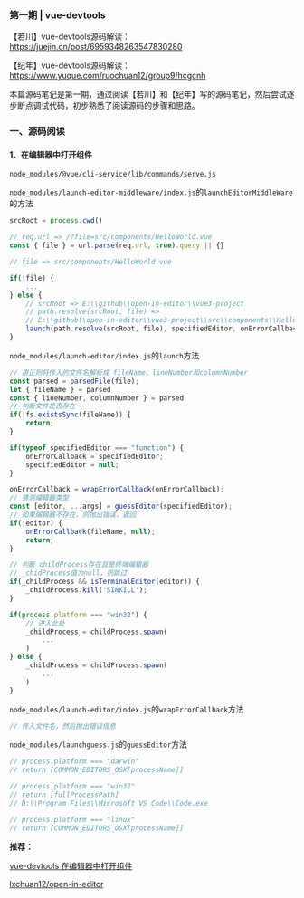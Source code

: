### 第一期 | vue-devtools

【若川】vue-devtools源码解读：https://juejin.cn/post/6959348263547830280

【纪年】vue-devtools源码解读：https://www.yuque.com/ruochuan12/group9/hcgcnh

本篇源码笔记是第一期，通过阅读【若川】和【纪年】写的源码笔记，然后尝试逐步断点调试代码，初步熟悉了阅读源码的步骤和思路。

### 一、源码阅读

#### 1、在编辑器中打开组件

`node_modules/@vue/cli-service/lib/commands/serve.js`

`node_modules/launch-editor-middleware/index.js`的`launchEditorMiddleWare`的方法

```javascript
srcRoot = process.cwd()

// req.url => /?file=src/components/HelloWorld.vue
const { file } = url.parse(req.url, true).query || {}

// file => src/components/HelloWorld.vue

if(!file) {
    ...
} else {
    // srcRoot => E:\\github\\open-in-editor\\vue3-project
    // path.resolve(srcRoot, file) => 
    // E:\\github\\open-in-editor\\vue3-project\\src\\components\\HelloWorld.vue
    launch(path.resolve(srcRoot, file), specifiedEditor, onErrorCallback)
}
```

`node_modules/launch-editor/index.js`的`launch`方法

```javascript
// 用正则将传入的文件名解析成 fileName、lineNumber和columnNumber
const parsed = parsedFile(file);
let { fileName } = parsed
const { lineNumber, columnNumber } = parsed
// 判断文件是否存在
if(!fs.existsSync(fileName)) {
    return;
}

if(typeof specifiedEditor === "function") {
    onErrorCallback = specifiedEditor;
    specifiedEditor = null;
}

onErrorCallback = wrapErrorCallback(onErrorCallback);
// 猜测编辑器类型
const [editor, ...args] = guessEditor(specifiedEditor);
// 如果编辑器不存在，则抛出错误，返回
if(!editor) {
    onErrorCallback(fileName, null);
    return;
}

// 判断_childProcess存在且是终端编辑器
// _chidProcess值为null，则跳过
if(_childProcess && isTerminalEditor(editor)) {
    _childProcess.kill('SINKILL');
}

if(process.platform === "win32") {
    // 进入此处
    _childProcess = childProcess.spawn(
        ...
    )
} else {
    _childProcess = childProcess.spawn(
        ...
    )
}

```

`node_modules/launch-editor/index.js`的`wrapErrorCallback`方法

```javascript
// 传入文件名，然后抛出错误信息
```

`node_modules/launchguess.js`的`guessEditor`方法

```javascript
// process.platform === "darwin"
// return [COMMON_EDITORS_OSX[processName]]

// process.platform === "win32" 
// return [fullProcessPath]
// D:\\Program Files\\Microsoft VS Code\\Code.exe

// process.platform === "linux"
// return [COMMON_EDITORS_OSX[processName]]
```

**推荐：**

[vue-devtools 在编辑器中打开组件](https://github.com/vuejs/vue-devtools/blob/dev/docs/open-in-editor.md)

[lxchuan12/open-in-editor](https://github.com/lxchuan12/open-in-editor)